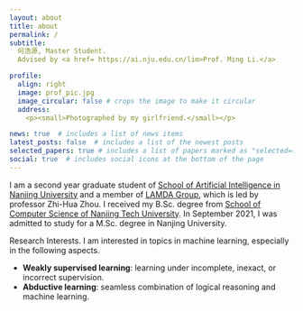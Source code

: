```yaml
---
layout: about
title: about
permalink: /
subtitle: 
  何浩源, Master Student.
  Advised by <a href= https://ai.nju.edu.cn/lim>Prof. Ming Li.</a>

profile:
  align: right
  image: prof_pic.jpg
  image_circular: false # crops the image to make it circular
  address:
    <p><small>Photographed by my girlfriend.</small></p>

news: true  # includes a list of news items
latest_posts: false  # includes a list of the newest posts
selected_papers: true # includes a list of papers marked as "selected={true}"
social: true  # includes social icons at the bottom of the page
---
```


I am a second year graduate student of [School of Artificial Intelligence in Nanjing University](https://ai.nju.edu.cn/) and a member of [LAMDA Group](https://www.lamda.nju.edu.cn), which is led by professor Zhi-Hua Zhou.
I received my B.Sc. degree from [School of Computer Science of Nanjing Tech University](https://cise.njtech.edu.cn/). In September 2021, I was admitted to study for a M.Sc. degree in Nanjing University.

Research Interests. I am interested in topics in machine learning, especially in the following aspects.
- **Weakly supervised learning**: learning under incomplete, inexact, or incorrect supervision.
- **Abductive learning**: seamless combination of logical reasoning and machine learning.